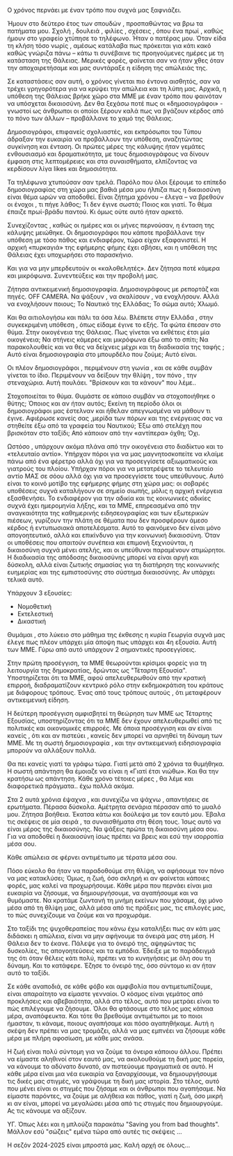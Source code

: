 Ο χρόνος περνάει με έναν τρόπο που συχνά μας ξαφνιάζει. 

Ήμουν στο δεύτερο έτος των σπουδών , προσπαθώντας να βρω τα πατήματα μου. Σχολή , δουλειά , φιλίες , σχέσεις , όπου ένα πρωί , καθώς ήμουν στο γραφείο χτύπησε το τηλέφωνο. Ήταν ο πατέρας μου. Όταν είδα τη κλήση τόσο νωρίς , αμέσως κατάλαβα πως πρόκειται για κάτι κακό καθώς γνώριζα πάνω – κάτω τι συνέβαινε τις προηγούμενες ημέρες με τη κατάσταση της Θάλειας.
Μερικές φορές, φαίνεται σαν να ήταν χθες όταν την αποχαιρετήσαμε και μας συντάραξε η είδηση της απώλειάς της. 

Σε καταστάσεις σαν αυτή, ο χρόνος γίνεται πιο έντονα αισθητός, σαν να τρέχει γρηγορότερα για να κρύψει την απώλεια και τη λύπη μας.
Αρχικά, η υπόθεση της Θάλειας βρήκε χώρο στα ΜΜΕ με έναν τρόπο που φαινόταν να υπόσχεται δικαιοσύνη. Δεν θα ξεχάσω ποτέ πως οι «δημοσιογράφοι» -  γνωστοί ως άνθρωποι οι οποίοι ξέρουν καλά πως να βγάζουν κέρδος από το πόνο των άλλων – προβάλλανε το χαμό της Θάλειας. 

Δημοσιογράφοι, επιφανείς σχολιαστές, και εκπρόσωποι του Τύπου άδραξαν την ευκαιρία να προβάλλουν την υπόθεση, αναζητώντας συγκίνηση και ένταση. Οι πρώτες μέρες της κάλυψης ήταν γεμάτες ενθουσιασμό και δραματικότητα, με τους δημοσιογράφους να δίνουν έμφαση στις λεπτομέρειες και στα συναισθήματα, ελπίζοντας να κερδίσουν λίγα likes και δημοσιότητα. 

Τα τηλέφωνα χτυπούσαν σαν τρελά. Παρόλο που όλοι ξέρουμε το επίπεδο δημοσιογραφίας στη χώρα μας βαθιά μέσα μου ήλπιζα πως η δικαιοσύνη είναι θέμα ωρών να αποδοθεί. Είναι ζήτημα χρόνου – έλεγα – να βρεθούν οι ένοχοι , τι πήγε λάθος; Τι δεν έγινε σωστά; Ποιος και γιατί. Το θέμα έπαιζε πρωί-βράδυ παντού. Κι όμως ούτε αυτό ήταν αρκετό.

Συνεχίζοντας , καθώς οι ημέρες και οι μήνες περνούσαν, η ένταση της κάλυψης μειώθηκε. Οι δημοσιογράφοι που κάποτε προβάλλανε την υπόθεση με τόσο πάθος και ενδιαφέρον, τώρα είχαν εξαφανιστεί. Η αρχική «πυρκαγιά» της εφήμερης φήμης έχει σβήσει, και η υπόθεση της Θάλειας έχει υποχωρήσει στο παρασκήνιο.

Και για να μην μπερδευτούν οι «καλοθελητές». Δεν ζήτησα ποτέ κάμερα και μικρόφωνα. Συνεντεύξεις και την προβολή μας. 

Ζήτησα αντικειμενική δημοσιογραφία. Δημοσιογράφους με ρεπορτάζ και πηγές. OFF CAMERA. Να ψάξουν , να σκαλίσουν , να ενοχλήσουν. Αλλά να ενοχλήσουν ποιους; Το Ναυτικό της Ελλάδας; Το σώμα αυτό; Χλωμό.

Και θα αιτιολογήσω και πάλι τα όσα λέω.
Βλέπετε στην Ελλάδα , στην συγκεκριμένη υπόθεση , όπως είδαμε έγινε το εξής. Τα φώτα έπεσαν στο θύμα. Στην οικογένεια της Θάλειας. Πως γίνεται να εκθέτεις έτσι μία οικογένεια; Να στήνεις κάμερες και μικρόφωνα έξω από το σπίτι; Να παρακολουθείς και να θες να δείχνεις μέχρι και τη διαδικασία της ταφής ; Αυτό είναι δημοσιογραφία στο μπουρδέλο που ζούμε; Αυτό είναι. 

Οι πλέον δημοσιογράφοι , περιμένουν στη γωνία , και σε κάθε συμβάν γίνεται το ίδιο. Περιμένουν να δείξουν την θλίψη , τον πόνο , την στεναχώρια. Αυτή πουλάει. "Βρίσκουν και τα κάνουν" που λέμε..

 Στοχοποιείται το θύμα. Θυμάστε σε κάποιο συμβάν να στοχοποιήθηκε ο θύτης; Όποιος και αν ήταν αυτός; 
Εκείνη τη περίοδο όλοι οι δημοσιογράφοι μας έστελναν και ήθελαν απεγνωσμένα να μάθουν τι έγινε.
Αφιέρωσε κανείς σας ,μερίδα των πόρων και της ενέργειας σας να στηθείτε έξω από τα γραφεία του Ναυτικού; Έξω από στελέχη που βρισκόταν στο ταξίδι; Από κάποιον από την «αντίπερα» όχθη; 
Όχι.

Ωστόσο , υπάρχουν ακόμα πλάνα από την οικογένεια στο διαδίκτυο και το «τελευταίο αντίο». Υπήρχαν πόροι για να μας μαγνητοσκοπείτε να κλαίμε πάνω από ένα φέρετρο αλλά όχι για να προσεγγίσετε αξιωματικούς και γιατρούς του πλοίου. 
Υπήρχαν πόροι για να μετατρέψετε το τελευταίο αντίο ΜΑΣ σε σόου αλλά όχι για να προσεγγίσετε τους υπεύθυνους.
Αυτό είναι το κοινό μοτίβο της εφήμερης φήμης στη χώρα μας: οι σοβαρές υποθέσεις συχνά καταλήγουν σε σημείο σιωπής, μόλις η αρχική ενέργεια εξασθενήσει. Το ενδιαφέρον για την αδικία και τις κοινωνικές αδικίες συχνά έχει ημερομηνία λήξης, και τα ΜΜΕ, επηρεασμένα από την αναγκαιότητα της καθημερινής ειδησεογραφίας και των εξωτερικών πιέσεων, γυρίζουν την πλάτη σε θέματα που δεν προσφέρουν άμεσο κέρδος ή εντυπωσιακά αποτελέσματα.
Αυτό το φαινόμενο δεν είναι μόνο απογοητευτικό, αλλά και επικίνδυνο για την κοινωνική δικαιοσύνη. Όταν οι υποθέσεις που απαιτούν συνέπεια και επιμονή ξεχνιούνται, η δικαιοσύνη συχνά μένει ατελής, και οι υπεύθυνοι παραμένουν ατιμώρητοι. Η διαδικασία της απόδοσης δικαιοσύνης μπορεί να είναι αργή και δύσκολη, αλλά είναι ζωτικής σημασίας για τη διατήρηση της κοινωνικής ευημερίας και της εμπιστοσύνης στο σύστημα δικαιοσύνης. Αν υπάρχει τελικά αυτό.

Υπάρχουν 3 εξουσίες:
- Νομοθετική
- Εκτελεστική
- Δικαστική

Θυμάμαι , στο λύκειο στο μάθημα της έκθεσης η κυρία Γεωργία συχνά μας έλεγε πως πλέον υπάρχει μία άποψη πως υπάρχει και 4η εξουσία. Αυτή των ΜΜΕ.
Γύρω από αυτό υπάρχουν 2 σημαντικές προσεγγίσεις.

Στην πρώτη προσέγγιση, τα ΜΜΕ θεωρούνται κρίσιμοι φορείς για τη λειτουργία της δημοκρατίας, δρώντας ως "Τέταρτη Εξουσία". 
Υποστηρίζεται ότι τα ΜΜΕ, αφού απελευθερωθούν από την κρατική επιρροή, διαδραματίζουν κεντρικό ρόλο στην εκδημοκράτιση του κράτους με διάφορους τρόπους. Ένας από τους τρόπους αυτούς , ότι μεταφέρουν αντικειμενική είδηση.

Η δεύτερη προσέγγιση αμφισβητεί τη θεώρηση των ΜΜΕ ως Τέταρτης Εξουσίας, υποστηρίζοντας ότι τα ΜΜΕ δεν έχουν απελευθερωθεί από τις πολιτικές και οικονομικές επιρροές.
Με όποια προσέγγιση και αν είναι κανείς , ότι και αν πιστεύει , κανείς δεν μπορεί να αρνηθεί τη δύναμη των ΜΜΕ. Με τη σωστή δημοσιογραφία , και την αντικειμενική ειδησιογραφία μπορούν να αλλάξουν πολλά.

Θα πει κανείς γιατί τα γράφω τώρα. Γιατί μετά από 2 χρόνια τα θυμήθηκα. Η σωστή απάντηση θα έμοιαζε να είναι η «Γιατί έτσι νιώθω». Και θα την κρατήσω ως απάντηση. Κάθε χρόνο τέτοιες μέρες , θα λέμε και διαφορετικά πράγματα.. έχω πολλά ακόμα.

Στα 2 αυτά χρόνια έψαχνα , και συνεχίζω να ψάχνω , απαντήσεις σε ερωτήματα. Πέρασα δύσκολα. Αμέτρητα σενάρια πέρασαν από το μυαλό μου. Ζήτησα βοήθεια. Έκατσα κάτω και δούλεψα με τον εαυτό μου. Έβαλα τις σκέψεις σε μία σειρά , τα συναισθήματα στη θέση τους. Ίσως αυτό να είναι μέρος της δικαιοσύνης. Να ψάξεις πρώτα τη δικαιοσύνη μέσα σου. Για να αποδοθεί η δικαιοσύνη ίσως πρέπει να βρεις και εσύ την ισορροπία μέσα σου. 

Κάθε απώλεια σε φέρνει αντιμέτωπο με τέρατα μέσα σου.

Πόσο εύκολο θα ήταν να παραδοθούμε στη θλίψη, να αφήσουμε τον πόνο να μας κατακλύσει; Όμως, η ζωή, όσο σκληρή κι αν φαίνεται κάποιες φορές, μας καλεί να προχωρήσουμε. Κάθε μέρα που περνάει είναι μια ευκαιρία να ζήσουμε, να δημιουργήσουμε, να αγαπήσουμε και να θυμόμαστε. Να κρατάμε ζωντανή τη μνήμη εκείνων που χάσαμε, όχι μόνο μέσα από τη θλίψη μας, αλλά μέσα από τις πράξεις μας, τις επιλογές μας, το πώς συνεχίζουμε να ζούμε και να προχωράμε.

Στο ταξίδι της ψυχοθεραπείας που κάνω έχω καταλήξει πως αν κάτι μας διδάσκει η απώλεια, είναι να μην αφήνουμε τα όνειρά μας στη μέση. Η Θάλεια δεν το έκανε. Πάλεψε για το όνειρό της, αψηφώντας τις δυσκολίες, τις απογοητεύσεις και τα εμπόδια. Έδειξε με το παράδειγμά της ότι όταν θέλεις κάτι πολύ, πρέπει να το κυνηγήσεις με όλη σου τη δύναμη. Και το κατάφερε. Έζησε το όνειρό της, όσο σύντομο κι αν ήταν αυτό το ταξίδι.

Σε κάθε αναποδιά, σε κάθε φόβο και αμφιβολία που αντιμετωπίζουμε, είναι απαραίτητο να είμαστε γενναίοι. Ο κόσμος είναι γεμάτος από προκλήσεις και αβεβαιότητα, αλλά στο τέλος, αυτό που μετράει είναι το πώς επιλέγουμε να ζήσουμε. Όλοι θα φτάσουμε στο τέλος μας κάποια μέρα, αναπόφευκτα. Και τότε θα βρεθούμε αντιμέτωποι με το ποιοι ήμασταν, τι κάναμε, ποιους αγαπήσαμε και πόσο αγαπηθήκαμε. Αυτή η σκέψη δεν πρέπει να μας τρομάζει, αλλά να μας εμπνέει να ζήσουμε κάθε μέρα με πλήρη αφοσίωση, με κάθε μας ανάσα.

Η ζωή είναι πολύ σύντομη για να ζούμε τα όνειρα κάποιου άλλου. Πρέπει να είμαστε αληθινοί στον εαυτό μας, να ακολουθούμε τη δική μας πορεία, να κάνουμε το αδύνατο δυνατό, αν πιστεύουμε πραγματικά σε αυτό. Η κάθε μέρα είναι μια νέα ευκαιρία να ξαναρχίσουμε, να δημιουργήσουμε τις δικές μας στιγμές, να γράψουμε τη δική μας ιστορία.
Στο τέλος, αυτό που μένει είναι οι στιγμές που ζήσαμε και οι άνθρωποι που αγαπήσαμε. Να είμαστε παρόντες, να ζούμε με αλήθεια και πάθος, γιατί η ζωή, όσο μικρή κι αν είναι, μπορεί να μεγαλώσει μέσα από τις στιγμές που δημιουργούμε. Ας τις κάνουμε να αξίζουν. 

ΥΓ. Όπως λέει και η μπλούζα παρακάτω "Saving you from bad thoughts". Μάλλον εσύ "σώζεις" εμένα τώρα από αυτές τις σκέψεις ...

Η σεζόν 2024-2025 είναι μπροστά μας. Καλή αρχή σε όλους…